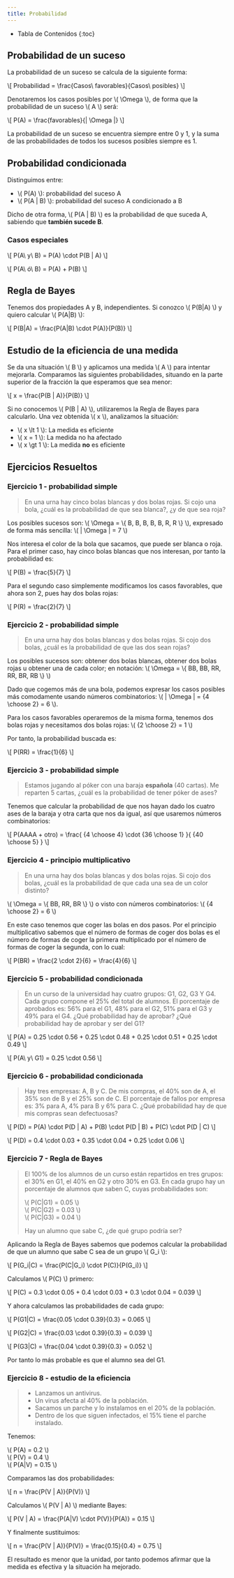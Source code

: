 ```yaml
---
title: Probabilidad
---
```


* Tabla de Contenidos
{:toc}

## Probabilidad de un suceso

La probabilidad de un suceso se calcula de la siguiente forma:

\\[ Probabilidad = \frac{Casos\ favorables}{Casos\ posibles} \\]

Denotaremos los casos posibles por \\( \Omega \\), de forma que la probabilidad de un suceso \\( A \\) será:

\\[ P(A) = \frac{favorables}{\| \Omega \|} \\]

La probabilidad de un suceso se encuentra siempre entre 0 y 1, y la suma de las probabilidades de todos los sucesos posibles siempre es 1.

## Probabilidad condicionada

Distinguimos entre:

* \\( P(A) \\): probabilidad del suceso A
* \\( P(A \| B) \\): probabilidad del suceso A condicionado a B

Dicho de otra forma, \\( P(A \| B) \\) es la probabilidad de que suceda A, sabiendo que **también sucede B**.

### Casos especiales

\\[ P(A\ y\ B) = P(A) \cdot P(B \| A) \\]

\\[ P(A\ ó\ B) = P(A) + P(B) \\]

## Regla de Bayes

Tenemos dos propiedades A y B, independientes. Si conozco \\( P(B\|A) \\) y quiero calcular \\( P(A\|B) \\):

\\[ P(B\|A) = \frac{P(A\|B) \cdot P(A)}{P(B)} \\]

## Estudio de la eficiencia de una medida

Se da una situación \\( B \\) y aplicamos una medida \\( A \\) para intentar mejorarla. Comparamos las siguientes probabilidades, situando en la parte superior de la fracción la que esperamos que sea menor:

\\[ x = \frac{P(B \| A)}{P(B)} \\]

Si no conocemos \\( P(B \| A) \\), utilizaremos la Regla de Bayes para calcularlo. Una vez obtenida \\( x \\), analizamos la situación:

* \\( x \lt 1 \\): La medida es eficiente
* \\( x = 1 \\): La medida no ha afectado
* \\( x \gt 1 \\): La medida **no** es eficiente

## Ejercicios Resueltos

### Ejercicio 1 - probabilidad simple

> En una urna hay cinco bolas blancas y dos bolas rojas. Si cojo una bola, ¿cuál es la probabilidad de que sea blanca?, ¿y de que sea roja?

Los posibles sucesos son: \\( \Omega = \\{ B, B, B, B, B, R, R \\} \\), expresado de forma más sencilla: \\( \| \Omega \| = 7 \\)

Nos interesa el color de la bola que sacamos, que puede ser blanca o roja. Para el primer caso, hay cinco bolas blancas que nos interesan, por tanto la probabilidad es:

\\[ P(B) = \frac{5}{7} \\]

Para el segundo caso simplemente modificamos los casos favorables, que ahora son 2, pues hay dos bolas rojas:

\\[ P(R) = \frac{2}{7} \\]

### Ejercicio 2 - probabilidad simple

> En una urna hay dos bolas blancas y dos bolas rojas. Si cojo dos bolas, ¿cuál es la probabilidad de que las dos sean rojas?

Los posibles sucesos son: obtener dos bolas blancas, obtener dos bolas rojas u obtener una de cada color; en notación: \\( \Omega = \\{ BB, BB, RR, RR, BR, RB \\} \\)

Dado que cogemos más de una bola, podemos expresar los casos posibles más comodamente usando números combinatorios: \\( \| \Omega \| = {4 \choose 2} = 6 \\).

Para los casos favorables operaremos de la misma forma, tenemos dos bolas rojas y necesitamos dos bolas rojas: \\( {2 \choose 2} = 1 \\)

Por tanto, la probabilidad buscada es:

\\[ P(RR) = \frac{1}{6} \\]

### Ejercicio 3 - probabilidad simple

> Estamos jugando al póker con una baraja **española** (40 cartas). Me reparten 5 cartas, ¿cuál es la probabilidad de tener póker de ases?

Tenemos que calcular la probabilidad de que nos hayan dado los cuatro ases de la baraja y otra carta que nos da igual, así que usaremos números combinatorios:

\\[ P(AAAA + otro) = \frac{ {4 \choose 4} \cdot {36 \choose 1} }{ {40 \choose 5} } \\]

### Ejercicio 4 - principio multiplicativo

> En una urna hay dos bolas blancas y dos bolas rojas. Si cojo dos bolas, ¿cuál es la probabilidad de que cada una sea de un color distinto?

\\( \Omega = \\{ BB, RR, BR \\} \\) o visto con números combinatorios: \\( {4 \choose 2} = 6 \\)

En este caso tenemos que coger las bolas en dos pasos. Por el principio multiplicativo sabemos que el número de formas de coger dos bolas es el número de formas de coger la primera multiplicado por el número de formas de coger la segunda, con lo cual:

\\[ P(BR) = \frac{2 \cdot 2}{6} = \frac{4}{6} \\]

### Ejercicio 5 - probabilidad condicionada

> En un curso de la universidad hay cuatro grupos: G1, G2, G3 Y G4. Cada grupo compone el 25% del total de alumnos. El porcentaje de aprobados es: 56% para el G1, 48% para el G2, 51% para el G3 y 49% para el G4. ¿Qué probabilidad hay de aprobar? ¿Qué probabilidad hay de aprobar y ser del G1?

\\[ P(A) = 0.25 \cdot 0.56 + 0.25 \cdot 0.48 + 0.25 \cdot 0.51 + 0.25 \cdot 0.49 \\]

\\[ P(A\ y\ G1) = 0.25 \cdot 0.56 \\]

### Ejercicio 6 - probabilidad condicionada

> Hay tres empresas: A, B y C. De mis compras, el 40% son de A, el 35% son de B y el 25% son de C. El porcentaje de fallos por empresa es: 3% para A, 4% para B y 6% para C. ¿Qué probabilidad hay de que mis compras sean defectuosas?

\\[ P(D) = P(A) \cdot P(D \| A) + P(B) \cdot P(D \| B) + P(C) \cdot P(D \| C) \\]

\\[ P(D) = 0.4 \cdot 0.03 + 0.35 \cdot 0.04 + 0.25 \cdot 0.06 \\]

### Ejercicio 7 - Regla de Bayes

> El 100% de los alumnos de un curso están repartidos en tres grupos: el 30% en G1, el 40% en G2 y otro 30% en G3. En cada grupo hay un porcentaje de alumnos que saben C, cuyas probabilidades son:
>
> \\( P(C\|G1) = 0.05 \\)  
> \\( P(C\|G2) = 0.03 \\)  
> \\( P(C\|G3) = 0.04 \\)
>
> Hay un alumno que sabe C, ¿de qué grupo podría ser?

Aplicando la Regla de Bayes sabemos que podemos calcular la probabilidad de que un alumno que sabe C sea de un grupo \\( G_i \\):

\\[ P(G_i\|C) = \frac{P(C\|G_i) \cdot P(C)}{P(G_i)} \\]

Calculamos \\( P(C) \\) primero:

\\[ P(C) = 0.3 \cdot 0.05 + 0.4 \cdot 0.03 + 0.3 \cdot 0.04 = 0.039 \\]

Y ahora calculamos las probabilidades de cada grupo:

\\[ P(G1\|C) = \frac{0.05 \cdot 0.39}{0.3} = 0.065 \\]

\\[ P(G2\|C) = \frac{0.03 \cdot 0.39}{0.3} = 0.039 \\]

\\[ P(G3\|C) = \frac{0.04 \cdot 0.39}{0.3} = 0.052 \\]

Por tanto lo más probable es que el alumno sea del G1.

### Ejercicio 8 - estudio de la eficiencia

> * Lanzamos un antivirus.
> * Un virus afecta al 40% de la población.
> * Sacamos un parche y lo instalamos en el 20% de la población.
> * Dentro de los que siguen infectados, el 15% tiene el parche instalado.

Tenemos:

\\( P(A) = 0.2 \\)  
\\( P(V) = 0.4 \\)  
\\( P(A\|V) = 0.15 \\)

Comparamos las dos probabilidades:

\\[ n = \frac{P(V \| A)}{P(V)} \\]

Calculamos \\( P(V \| A) \\) mediante Bayes:

\\[ P(V \| A) = \frac{P(A\|V) \cdot P(V)}{P(A)} = 0.15 \\]

Y finalmente sustituimos:

\\[ n = \frac{P(V \| A)}{P(V)} = \frac{0.15}{0.4} = 0.75 \\]

El resultado es menor que la unidad, por tanto podemos afirmar que la medida es efectiva y la situación ha mejorado.
